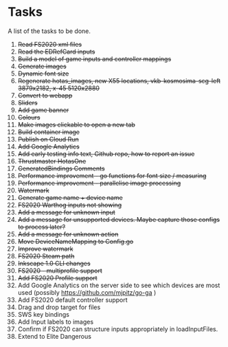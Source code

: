 # Tasks
A list of the tasks to be done.
1. ~~Read FS2020 xml files~~
2. ~~Read the EDRefCard inputs~~
3. ~~Build a model of game inputs and controller mappings~~
4. ~~Generate images~~
5. ~~Dynamic font size~~
6. ~~Regenerate hotas_images, new X55 locations, vkb-kosmosima-scg-left 3879x2182, x-45 5120x2880~~
7. ~~Convert to webapp~~
8. ~~Sliders~~
9.  ~~Add game banner~~
10. ~~Colours~~
11. ~~Make images clickable to open a new tab~~
12. ~~Build container image~~
13. ~~Publish on Cloud Run~~
14. ~~Add Google Analytics~~
15. ~~Add early testing info text, Github repo, how to report an issue~~
16. ~~Thrustmaster HotasOne~~
17. ~~GeneratedBindings Comments~~
18. ~~Performance improvement - go functions for font size / measuring~~
19. ~~Performance improvement - parallelise image processing~~
20. ~~Watermark~~
21. ~~Generate game name + device name~~
22. ~~FS2020 Warthog inputs not showing~~
23. ~~Add a message for unknown input~~
24. ~~Add a message for unsupported devices. Maybe capture those configs to process later?~~
25. ~~Add a message for unknown action~~
26. ~~Move DeviceNameMapping to Config.go~~
27. ~~Improve watermark~~
28. ~~FS2020 Steam path~~
29. ~~Inkscape 1.0 CLI changes~~
30. ~~FS2020 - multiprofile support~~
31. ~~Add FS2020 Profile support~~
32. Add Google Analytics on the server side to see which devices are most used (possibly https://github.com/mjpitz/go-ga )
33. Add FS2020 default controller support
34. Drag and drop target for files
35. SWS key bindings
36. Add Input labels to images
37. Confirm if FS2020 can structure inputs appropriately in loadInputFiles.
38. Extend to Elite Dangerous
